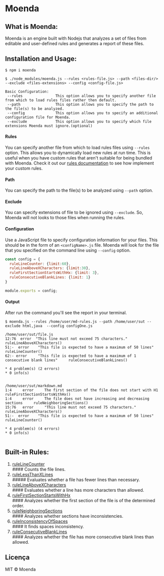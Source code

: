 # Moenda

## What is Moenda:

Moenda is an engine built with Nodejs that analyzes a set of files from editable and user-defined rules and generates a report of these files.

## Installation and Usage:

```
$ npm i moenda

$ ./node_modules/moenda.js --rules <rules-file.js> --path <files-dir/> --exclude <files-extensions> --config <config-file.js>
 
Basic Configuration:
 --rules               This option allows you to specify another file from which to load rules files rather then default. 
 --path                This option allows you to specify the path to the file(s) to be analyzed.
 --config              This option allows you to specify an additional configuration file for Moenda.
 --exclude             This option allows you to specify which file extensions Moenda must ignore.(optional)
```
   
#### Rules
You can specify another file from which to load rules files using `--rules` option. This allows you to dynamically load new rules at run time. This is useful when you have custom rules that aren't suitable for being bundled with Moenda. Check it out our [rules documentation](https://github.com/SPLAB-UFCG/Moenda/blob/master/rules.md) to see how implement your custom rules.

#### Path
You can specify the path to the file(s) to be analyzed using `--path` option.

#### Exclude 
You can specify extensions of file to be ignored using `--exclude`. So, Moenda will not looks to those files when running the rules.


#### Configuration
Use a JavaScript file to specify configuration information for your files. This should be in the form of an `<configName>.js` file. Moenda will look for the file that you specified on the command line using `--config` option.


```js
const config = {
  ruleLineCounter: {limit:60},
  ruleLineAboveXCharacters: {limit:30},
  ruleFirstSectionStartsWithHx: {limit: 3},
  ruleConsecutiveBlankLines: {limit: 1}
}

module.exports = config;
```
#### Output
After run the command you'll see the report in your terminal.
```shell
$ moenda.js --rules /home/user/md-rules.js --path /home/user/sut --exclude html,java  --config configOne.js

/home/user/sut/file.js
12:76  error  "This line must not exceed 75 characters."     ruleLineAboveXCharacters()
51:-  error    "This file is expected to have a maximum of 50 lines"   ruleLineCounter()
62:- error     "This file is expected to have a maximum of 1 consecutive blank lines"     ruleConsecutiveBlankLines()

* 4 problem(s) (2 errors)
* 0 info(s)


/home/user/sut/markdown.md
1:4     error     The first section of the file does not start with H1     ruleFirstSectionStartsWithHx()
1:4     error     The file does not have increasing and decreasing sections     ruleNeighboringSections()
15:76   error     "This line must not exceed 75 characters."     ruleLineAboveXCharacters()
51:-  error    "This file is expected to have a maximum of 50 lines"   ruleLineCounter()

* 4 problem(s) (4 errors)
* 0 info(s)
  

```

## Built-in Rules:

  1. [ruleLineCounter](https://github.com/SPLAB-UFCG/Moenda/blob/master/src/index.js#L6)  
    #### Counts the file lines.
  2. [ruleLessThanXLines](https://github.com/SPLAB-UFCG/Moenda/blob/master/src/index.js#L37)  
    ##### Evaluates whether a file has fewer lines than necessary.
  3. [ruleLineAboveXCharacters](https://github.com/SPLAB-UFCG/Moenda/blob/master/src/index.js#L68)    
    #### Evaluates whether a line has more characters than allowed.
  4. [ruleFirstSectionStartsWithHx](https://github.com/SPLAB-UFCG/Moenda/blob/master/src/index.js#L103)    
    #### Analyzes whether the first section of the file is of the determined order.
  5. [ruleNeighboringSections](https://github.com/SPLAB-UFCG/Moenda/blob/master/src/index.js#L159)  
    #### Analyzes whether sections have inconsistencies.
  6. [ruleInconsistencyOfSpaces](https://github.com/SPLAB-UFCG/Moenda/blob/master/src/index.js#L209)  
    #### It finds spaces inconsistency.
  7. [ruleConsecutiveBlankLines](https://github.com/SPLAB-UFCG/Moenda/blob/master/src/index.js#L260)  
    #### Analyzes whether the file has more consecutive blank lines than allowed.




## Licença

MIT © Moenda
